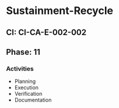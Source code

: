 # Sustainment-Recycle

## CI: CI-CA-E-002-002
## Phase: 11

### Activities
- Planning
- Execution
- Verification
- Documentation
